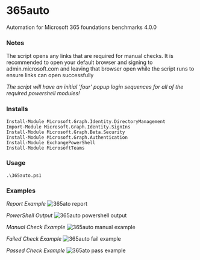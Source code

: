 # 365auto
Automation for Microsoft 365 foundations benchmarks 4.0.0

### Notes
The script opens any links that are required for manual checks. It is recommended to open your default browser and signing to admin.microsoft.com and leaving that browser open while the script runs to ensure links can open successfully

_The script will have an initial 'four' popup login sequences for all of the required powershell modules!_

### Installs

```
Install-Module Microsoft.Graph.Identity.DirectoryManagement
Import-Module Microsoft.Graph.Identity.SignIns
Install-Module Microsoft.Graph.Beta.Security
Install-Module Microsoft.Graph.Authentication
Install-Module ExchangePowerShell
Install-Module MicrosoftTeams
```

### Usage

```
.\365auto.ps1
```

### Examples

_Report Example_
![365ato report](https://github.com/user-attachments/assets/28e9763b-5862-48ae-bd0b-0cdfa9e4662b)

_PowerShell Output_
![365auto powershell output](https://github.com/user-attachments/assets/9d8486df-d89d-4daf-83f5-1d92ab13e008)

_Manual Check Example_
![365auto manual example](https://github.com/user-attachments/assets/b0840ab5-baef-46ef-b3cc-50e21a30e124)

_Failed Check Example_
![365auto fail example](https://github.com/user-attachments/assets/80a1125c-223c-427d-b2a6-22749efa2526)

_Passed Check Example_
![365ato pass example](https://github.com/user-attachments/assets/bbd5805a-5663-4656-976a-732f3ad1a85d)
